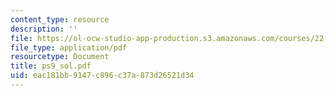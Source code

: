 ```yaml
---
content_type: resource
description: ''
file: https://ol-ocw-studio-app-production.s3.amazonaws.com/courses/22-38-probability-and-its-applications-to-reliability-quality-control-and-risk-assessment-fall-2005/eac181bb9147c896c37a873d26521d34_ps9_sol.pdf
file_type: application/pdf
resourcetype: Document
title: ps9_sol.pdf
uid: eac181bb-9147-c896-c37a-873d26521d34
---
```

